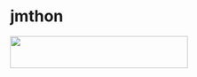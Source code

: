 # jmthon

<p align="left"><a href="https://heroku.com/deploy?template=https://github.com/senseiali2/roz"> <img src="https://img.shields.io/badge/Deploy%20To%20Heroku-purple?style=for-the-badge&logo=heroku" width="320" height="58.45"/></a></p>
